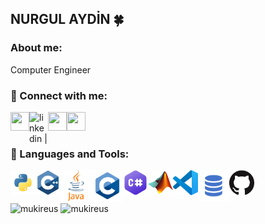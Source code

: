 ## NURGUL AYDİN 🍀

### About me:
Computer Engineer

### 📩 Connect with me:
[<img align="left" height="30" width="30" src="https://cdn.jsdelivr.net/npm/simple-icons@v4/icons/gmail.svg" />][gmail]
[<img align="left" alt="linkedin | " width="30px" src="https://raw.githubusercontent.com/peterthehan/peterthehan/master/assets/linkedin.svg" />][linkedin]
[<img align="left" height="30" width="30" src="https://cdn.jsdelivr.net/npm/simple-icons@v4/icons/instagram.svg" />][instagram]
[<img align="left" height="30" width="30" src="https://cdn.jsdelivr.net/npm/simple-icons@v4/icons/twitter.svg" />][twitter]

<br />

[instagram]: https://www.instagram.com/aspromuskar
[linkedin]: https://www.linkedin.com/in/nurgül-aydın-2b7b94209/
[gmail]: mailto:aydinnurgul87@gmail.com
[twitter]: https://WWW.twitter.com/aspromuskar

<br />

### 🔧 Languages and Tools:
[<img align="left" alt="Python" width="40px" src="https://raw.githubusercontent.com/github/explore/cebd63002168a05a6a642f309227eefeccd92950/topics/python/python.png" />][python]
[<img align="left" alt="cpp" width="40px" src="https://raw.githubusercontent.com/github/explore/80688e429a7d4ef2fca1e82350fe8e3517d3494d/topics/cpp/cpp.png" />][cpp]
[<img align="left" alt="java" width="50px" src="https://raw.githubusercontent.com/github/explore/80688e429a7d4ef2fca1e82350fe8e3517d3494d/topics/java/java.png" />][java]
[<img align="left" alt="c" width="50px" src="https://raw.githubusercontent.com/github/explore/80688e429a7d4ef2fca1e82350fe8e3517d3494d/topics/c/c.png" />][c]
[<img align="left" alt="c" width="40px" src="https://raw.githubusercontent.com/github/explore/80688e429a7d4ef2fca1e82350fe8e3517d3494d/topics/csharp/csharp.png" />][cs]
[<img align="left" alt="matlab" width="40px" src="https://raw.githubusercontent.com/github/explore/80688e429a7d4ef2fca1e82350fe8e3517d3494d/topics/matlab/matlab.png" />][matlab]
[<img align="left" alt="Visual Studio" width="40px" src="https://raw.githubusercontent.com/github/explore/80688e429a7d4ef2fca1e82350fe8e3517d3494d/topics/visual-studio-code/visual-studio-code.png" />][vsCode] 
[<img align="left" alt="Visual Studio" width="50px" src="https://raw.githubusercontent.com/github/explore/80688e429a7d4ef2fca1e82350fe8e3517d3494d/topics/sql/sql.png" />][mssql]
[<img align="left" alt="GitHub" width="40px" src="https://raw.githubusercontent.com/github/explore/78df643247d429f6cc873026c0622819ad797942/topics/github/github.png" />][github]

<br />

[python]: https://www.python.org/
[cpp]: https://www.programiz.com/cpp-programming
[java]: https://www.programiz.com/java-programming
[c]: https://www.programiz.com/c-programming
[cs]: https://www.programiz.com/csharp-programming
[matlab]: https://www.tutorialspoint.com/matlab/index.htm
[vsCode]: https://code.visualstudio.com/
[mssql]: https://www.sqlservertutorial.net
[github]: https://github.com/nurgulaydin

<br />
<br />
<img height="150em" align="center" src="https://github-readme-stats.vercel.app/api?username=nurgulaydin&show_icons=true&locale=en&theme=light&include_all_commits=true&count_private=true" alt="mukireus"/>

<img height="150em" align="center" src="https://github-readme-stats.vercel.app/api/top-langs?username=nurgulaydin&show_icons=true&locale=en&layout=compact&langs_count=8&theme=light" alt="mukireus"/>

<br />
